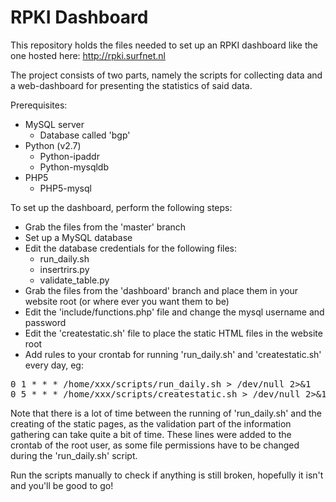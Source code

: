 RPKI Dashboard
===

This repository holds the files needed to set up an RPKI dashboard like the one hosted here: http://rpki.surfnet.nl

The project consists of two parts, namely the scripts for collecting data and a web-dashboard for presenting the statistics of said data.

Prerequisites:
* MySQL server
  * Database called 'bgp'
* Python (v2.7)
  * Python-ipaddr
  * Python-mysqldb
* PHP5
  * PHP5-mysql

To set up the dashboard, perform the following steps:

* Grab the files from the 'master' branch
* Set up a MySQL database 
* Edit the database credentials for the following files:
  * run_daily.sh
  * insertrirs.py
  * validate_table.py
* Grab the files from the 'dashboard' branch and place them in your website root (or where ever you want them to be)
 * Edit the 'include/functions.php' file and change the mysql username and password
* Edit the 'createstatic.sh' file to place the static HTML files in the website root
* Add rules to your crontab for running 'run_daily.sh' and 'createstatic.sh' every day, eg:

<pre>0 1 * * * /home/xxx/scripts/run_daily.sh > /dev/null 2>&1
0 5 * * * /home/xxx/scripts/createstatic.sh > /dev/null 2>&1</pre>

Note that there is a lot of time between the running of 'run_daily.sh' and the creating of the static pages, as the validation part of the information gathering can take quite a bit of time.
These lines were added to the crontab of the root user, as some file permissions have to be changed during the 'run_daily.sh' script.

Run the scripts manually to check if anything is still broken, hopefully it isn't and you'll be good to go!
